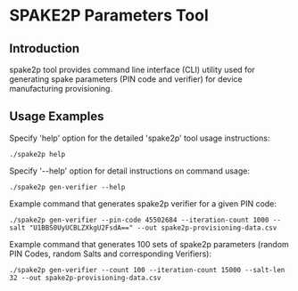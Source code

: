 # SPAKE2P Parameters Tool

## Introduction

spake2p tool provides command line interface (CLI) utility used for generating
spake parameters (PIN code and verifier) for device manufacturing provisioning.

## Usage Examples

Specify 'help' option for the detailed 'spake2p' tool usage instructions:

```
./spake2p help
```

Specify '--help' option for detail instructions on command usage:

```
./spake2p gen-verifier --help
```

Example command that generates spake2p verifier for a given PIN code:

```
./spake2p gen-verifier --pin-code 45502684 --iteration-count 1000 --salt "U1BBS0UyUCBLZXkgU2FsdA==" --out spake2p-provisioning-data.csv
```

Example command that generates 100 sets of spake2p parameters (random PIN Codes,
random Salts and corresponding Verifiers):

```
./spake2p gen-verifier --count 100 --iteration-count 15000 --salt-len 32 --out spake2p-provisioning-data.csv
```
